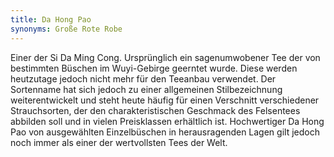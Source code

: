 ```yaml
---
title: Da Hong Pao
synonyms: Große Rote Robe
---
```

Einer der Si Da Ming Cong. Ursprünglich ein sagenumwobener Tee der von bestimmten Büschen im Wuyi-Gebirge geerntet wurde. Diese werden heutzutage jedoch nicht mehr für den Teeanbau verwendet. Der Sortenname hat sich jedoch zu einer allgemeinen Stilbezeichnung weiterentwickelt und steht heute häufig für einen Verschnitt verschiedener Strauchsorten, der den charakteristischen Geschmack des Felsentees abbilden soll und in vielen Preisklassen erhältlich ist. Hochwertiger Da Hong Pao von ausgewählten Einzelbüschen in herausragenden Lagen gilt jedoch noch immer als einer der wertvollsten Tees der Welt.